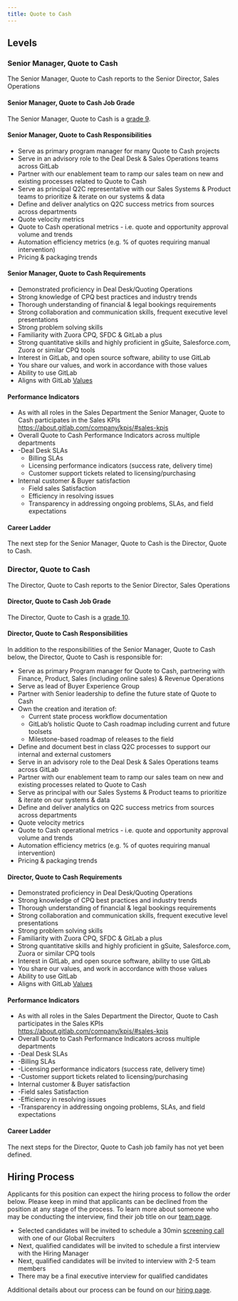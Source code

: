 ```yaml
---
title: Quote to Cash
---
```


## Levels

### Senior Manager, Quote to Cash

The Senior Manager, Quote to Cash reports to the Senior Director, Sales Operations

#### Senior Manager, Quote to Cash Job Grade

The Senior Manager, Quote to Cash is a [grade 9](/handbook/total-rewards/compensation/compensation-calculator/#gitlab-job-grades).

#### Senior Manager, Quote to Cash Responsibilities

- Serve as primary program manager for many Quote to Cash projects
- Serve in an advisory role to the Deal Desk & Sales Operations teams across GitLab
- Partner with our enablement team to ramp our sales team on new and existing processes related to Quote to Cash
- Serve as principal Q2C representative with our Sales Systems & Product teams to prioritize & iterate on our systems & data
- Define and deliver analytics on Q2C success metrics from sources across departments
- Quote velocity metrics
- Quote to Cash operational metrics - i.e. quote and opportunity approval volume and trends
- Automation efficiency metrics (e.g. % of quotes requiring manual intervention)
- Pricing & packaging trends

#### Senior Manager, Quote to Cash Requirements

- Demonstrated proficiency in Deal Desk/Quoting Operations
- Strong knowledge of CPQ best practices and industry trends
- Thorough understanding of financial & legal bookings requirements
- Strong collaboration and communication skills, frequent executive level presentations
- Strong problem solving skills
- Familiarity with Zuora CPQ, SFDC & GitLab a plus
- Strong quantitative skills and highly proficient in gSuite, Salesforce.com, Zuora or similar CPQ tools
- Interest in GitLab, and open source software, ability to use GitLab
- You share our values, and work in accordance with those values
- Ability to use GitLab
- Aligns with GitLab [Values](/handbook/values/)

#### Performance Indicators

- As with all roles in the Sales Department the Senior Manager, Quote to Cash participates in the Sales KPIs <https://about.gitlab.com/company/kpis/#sales-kpis>
- Overall Quote to Cash Performance Indicators across multiple departments
- -Deal Desk SLAs
  - Billing SLAs
  - Licensing performance indicators (success rate, delivery time)
  - Customer support tickets related to licensing/purchasing
- Internal customer & Buyer satisfaction
  - Field sales Satisfaction
  - Efficiency in resolving issues
  - Transparency in addressing ongoing problems, SLAs, and field expectations

#### Career Ladder

The next step for the Senior Manager, Quote to Cash is the Director, Quote to Cash.

### Director, Quote to Cash

The Director, Quote to Cash reports to the Senior Director, Sales Operations

#### Director, Quote to Cash Job Grade

The Director, Quote to Cash is a [grade 10](/handbook/total-rewards/compensation/compensation-calculator/#gitlab-job-grades).

#### Director, Quote to Cash Responsibilities

In addition to the responsibilities of the Senior Manager, Quote to Cash below, the Director, Quote to Cash is responsible for:

- Serve as primary Program manager for Quote to Cash, partnering with Finance, Product, Sales (including online sales) & Revenue Operations
- Serve as lead of Buyer Experience Group
- Partner with Senior leadership to define the future state of Quote to Cash
- Own the creation and iteration of:
  - Current state process workflow documentation
  - GitLab’s holistic Quote to Cash roadmap including current and future toolsets
  - Milestone-based roadmap of releases to the field
- Define and document best in class Q2C processes to support our internal and external customers
- Serve in an advisory role to the Deal Desk & Sales Operations teams across GitLab
- Partner with our enablement team to ramp our sales team on new and existing processes related to Quote to Cash
- Serve as principal with our Sales Systems & Product teams to prioritize & iterate on our systems & data
- Define and deliver analytics on Q2C success metrics from sources across departments
- Quote velocity metrics
- Quote to Cash operational metrics - i.e. quote and opportunity approval volume and trends
- Automation efficiency metrics (e.g. % of quotes requiring manual intervention)
- Pricing & packaging trends

#### Director, Quote to Cash Requirements

- Demonstrated proficiency in Deal Desk/Quoting Operations
- Strong knowledge of CPQ best practices and industry trends
- Thorough understanding of financial & legal bookings requirements
- Strong collaboration and communication skills, frequent executive level presentations
- Strong problem solving skills
- Familiarity with Zuora CPQ, SFDC & GitLab a plus
- Strong quantitative skills and highly proficient in gSuite, Salesforce.com, Zuora or similar CPQ tools
- Interest in GitLab, and open source software, ability to use GitLab
- You share our values, and work in accordance with those values
- Ability to use GitLab
- Aligns with GitLab [Values](/handbook/values/)

#### Performance Indicators

- As with all roles in the Sales Department the Director, Quote to Cash participates in the Sales KPIs <https://about.gitlab.com/company/kpis/#sales-kpis>
- Overall Quote to Cash Performance Indicators across multiple departments
- -Deal Desk SLAs
- -Billing SLAs
- -Licensing performance indicators (success rate, delivery time)
- -Customer support tickets related to licensing/purchasing
- Internal customer & Buyer satisfaction
- -Field sales Satisfaction
- -Efficiency in resolving issues
- -Transparency in addressing ongoing problems, SLAs, and field expectations

#### Career Ladder

The next steps for the Director, Quote to Cash job family has not yet been defined.

## Hiring Process

Applicants for this position can expect the hiring process to follow the order below. Please keep in mind that applicants can be declined from the position at any stage of the process. To learn more about someone who may be conducting the interview, find their job title on our [team page](/handbook/company/team/).

- Selected candidates will be invited to schedule a 30min [screening call](/handbook/hiring/interviewing/#screening-call) with one of our Global Recruiters
- Next, qualified candidates will be invited to schedule a first interview with the Hiring Manager
- Next, qualified candidates will be invited to interview with 2-5 team members
- There may be a final executive interview for qualified candidates

Additional details about our process can be found on our [hiring page](/handbook/hiring/).
